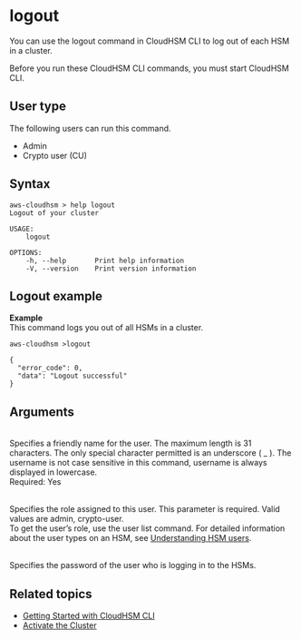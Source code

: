 # logout<a name="cloudhsm_cli-logout"></a>

You can use the logout command in CloudHSM CLI to log out of each HSM in a cluster\.

Before you run these CloudHSM CLI commands, you must start CloudHSM CLI\.

## User type<a name="chsm-cli-logout-userType"></a>

The following users can run this command\.
+ Admin
+ Crypto user \(CU\)

## Syntax<a name="chsm-cli-logout-syntax"></a>

```
aws-cloudhsm > help logout
Logout of your cluster

USAGE:
    logout

OPTIONS:
    -h, --help       Print help information
    -V, --version    Print version information
```

## Logout example<a name="chsm-cli-logout-example"></a>

**Example**  
This command logs you out of all HSMs in a cluster\.  

```
aws-cloudhsm >logout

{
  "error_code": 0,
  "data": "Logout successful"
}
```

## Arguments<a name="logout-arguments"></a>

***<USERNAME>***  
Specifies a friendly name for the user\. The maximum length is 31 characters\. The only special character permitted is an underscore \( \_ \)\. The username is not case sensitive in this command, username is always displayed in lowercase\.  
Required: Yes

***<ROLE>***  
Specifies the role assigned to this user\. This parameter is required\. Valid values are admin, crypto\-user\.  
To get the user’s role, use the user list command\. For detailed information about the user types on an HSM, see [Understanding HSM users](manage-hsm-users.md)\.

***<PASSWORD>***  
Specifies the password of the user who is logging in to the HSMs\.

## Related topics<a name="logout-seeAlso"></a>
+ [Getting Started with CloudHSM CLI](cloudhsm_cli-getting-started.md)
+ [Activate the Cluster](activate-cluster.md)